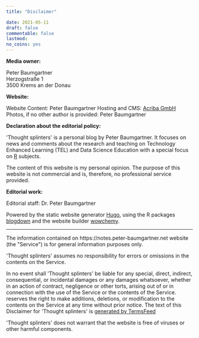 ```yaml
---
title: "Disclaimer"

date: 2021-05-11
draft: false
commentable: false
lastmod:
no_coins: yes
---
```


**Media owner:**

Peter Baumgartner<br /> Herzogstraße 1<br /> 3500 Krems an der Donau

**Website:**

Website Content: Peter Baumgartner Hosting and CMS: [Acriba GmbH](https://www.acriba.at/) Photos, if no other author is provided: Peter Baumgartner

**Declaration about the editorial policy:**

'Thought splinters' is a personal blog by Peter Baumgartner. It focuses on news and comments about the research and teaching on Technology Enhanced Learning (TEL) and Data Science Education with a special focus on [R](https://www.r-project.org/) subjects.

The content of this website is my personal opinion. The purpose of this website is not commercial and is, therefore, no professional service provided.

**Editorial work:**

Editorial staff: Dr. Peter Baumgartner

Powered by the static website generator [Hugo](http://gohugo.io/), using the R packages [blogdown](https://bookdown.org/yihui/blogdown/) and the website builder [wowchemy](https://wowchemy.com/).

<hr />

<p>The information contained on https://notes.peter-baumgartner.net website (the "Service") is for general information purposes only.</p>

<p>'Thought splinters' assumes no responsibility for errors or omissions in the contents on the Service.</p>

<p>In no event shall 'Thought splinters' be liable for any special, direct, indirect, consequential, or incidental damages or any damages whatsoever, whether in an action of contract, negligence or other torts, arising out of or in connection with the use of the Service or the contents of the Service.  reserves the right to make additions, deletions, or modification to the contents on the Service at any time without prior notice. The text of this Disclaimer for 'Thought splinters' is <a href="https://termsfeed.com/disclaimer/generator/">generated by TermsFeed</a></p>

<p>'Thought splinters' does not warrant that the website is free of viruses or other harmful components.</p>
